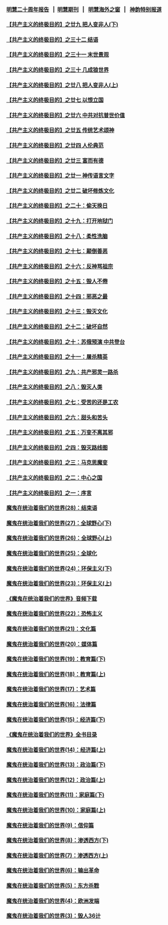 #### [明慧二十周年报告](https://github.com/gfw-breaker/mh-reports/blob/master/README.md?t=07232240) &nbsp;&nbsp;|&nbsp;&nbsp;[明慧期刊](https://github.com/gfw-breaker/mh-qikan) &nbsp;&nbsp;|&nbsp;&nbsp; [明慧海外之窗](https://github.com/gfw-breaker/mh-news/blob/master/README.md?t=07232240) &nbsp;&nbsp;|&nbsp;&nbsp; [神韵特别报道](https://github.com/gfw-breaker/mh-news/blob/master/shenyun.md?t=07232240) 

#### [【共产主义的终极目的】之廿九 把人变非人(下)](../pages/nsc422/n11344140.md?t=07232240) 

#### [【共产主义的终极目的】之三十二 结语](../pages/nsc422/n11360535.md?t=07232240) 

#### [【共产主义的终极目的】之三十一 末世景观](../pages/nsc422/n11351129.md?t=07232240) 

#### [【共产主义的终极目的】之三十 几成狼世界](../pages/nsc422/n11348280.md?t=07232240) 

#### [【共产主义的终极目的】之廿八 把人变非人(上)](../pages/nsc422/n11340492.md?t=07232240) 

#### [【共产主义的终极目的】之廿七 以恨立国](../pages/nsc422/n11336944.md?t=07232240) 

#### [【共产主义的终极目的】之廿六 中共对抗普世价值](../pages/nsc422/n11324785.md?t=07232240) 

#### [【共产主义的终极目的】之廿五 传统艺术颂神](../pages/nsc422/n11296396.md?t=07232240) 

#### [【共产主义的终极目的】之廿四 人伦典范](../pages/nsc422/n11296397.md?t=07232240) 

#### [【共产主义的终极目的】之廿三 富而有德](../pages/nsc422/n11283598.md?t=07232240) 

#### [【共产主义的终极目的】之廿一 神传语言文字](../pages/nsc422/n11263265.md?t=07232240) 

#### [【共产主义的终极目的】之廿二 破坏修炼文化](../pages/nsc422/n11245728.md?t=07232240) 

#### [【共产主义的终极目的】之二十：偷天换日](../pages/nsc422/n11238846.md?t=07232240) 

#### [【共产主义的终极目的】之十九：打开地狱门](../pages/nsc422/n11206376.md?t=07232240) 

#### [【共产主义的终极目的】之十八：柔性洗脑](../pages/nsc422/n11199994.md?t=07232240) 

#### [【共产主义的终极目的】之十七：颠倒善恶](../pages/nsc422/n11179782.md?t=07232240) 

#### [【共产主义的终极目的】之十六：反神骂祖宗](../pages/nsc422/n11166798.md?t=07232240) 

#### [【共产主义的终极目的】之十五：毁人不倦](../pages/nsc422/n11166792.md?t=07232240) 

#### [【共产主义的终极目的】之十四：邪恶之最](../pages/nsc422/n11150249.md?t=07232240) 

#### [【共产主义的终极目的】之十三：毁灭文化](../pages/nsc422/n11135227.md?t=07232240) 

#### [【共产主义的终极目的】之十二：破坏自然](../pages/nsc422/n11135214.md?t=07232240) 

#### [【共产主义的终极目的】之十：苏俄预演 中共登台](../pages/nsc422/n11118424.md?t=07232240) 

#### [【共产主义的终极目的】之十一：屠杀精英](../pages/nsc422/n11118442.md?t=07232240) 

#### [【共产主义的终极目的】之九：共产邪灵一路杀](../pages/nsc422/n11114139.md?t=07232240) 

#### [【共产主义的终极目的】之八：毁灭人类](../pages/nsc422/n11108503.md?t=07232240) 

#### [【共产主义的终极目的】之七：受苦的还是工农](../pages/nsc422/n11101809.md?t=07232240) 

#### [【共产主义的终极目的】之六：甜头和苦头](../pages/nsc422/n11096971.md?t=07232240) 

#### [【共产主义的终极目的】之五：万变不离其邪](../pages/nsc422/n11091285.md?t=07232240) 

#### [【共产主义的终极目的】之四：毁灭路线图](../pages/nsc422/n11086284.md?t=07232240) 

#### [【共产主义的终极目的】之三：马克思魔变](../pages/nsc422/n11061941.md?t=07232240) 

#### [【共产主义的终极目的】之二：中心之国](../pages/nsc422/n11047728.md?t=07232240) 

#### [【共产主义的终极目的】之一：序言](../pages/nsc422/n11086077.md?t=07232240) 

#### [魔鬼在统治着我们的世界(28)：结束语](../pages/nsc422/n10936246.md?t=07232240) 

#### [魔鬼在统治着我们的世界(27)：全球野心(下)](../pages/nsc422/n10928319.md?t=07232240) 

#### [魔鬼在统治着我们的世界(26)：全球野心(上)](../pages/nsc422/n10900318.md?t=07232240) 

#### [魔鬼在统治着我们的世界(25)：全球化](../pages/nsc422/n10788205.md?t=07232240) 

#### [魔鬼在统治着我们的世界(24)：环保主义(下)](../pages/nsc422/n10695307.md?t=07232240) 

#### [魔鬼在统治着我们的世界(23)：环保主义(上)](../pages/nsc422/n10688613.md?t=07232240) 

#### [《魔鬼在统治着我们的世界》音频下载](../pages/nsc422/n10635553.md?t=07232240) 

#### [魔鬼在统治着我们的世界(22)：恐怖主义](../pages/nsc422/n10614727.md?t=07232240) 

#### [魔鬼在统治着我们的世界(21)：文化篇](../pages/nsc422/n10597706.md?t=07232240) 

#### [魔鬼在统治着我们的世界(20)：媒体篇](../pages/nsc422/n10586579.md?t=07232240) 

#### [魔鬼在统治着我们的世界(19)：教育篇(下)](../pages/nsc422/n10564808.md?t=07232240) 

#### [魔鬼在统治着我们的世界(18)：教育篇(上)](../pages/nsc422/n10526970.md?t=07232240) 

#### [魔鬼在统治着我们的世界(17)：艺术篇](../pages/nsc422/n10499093.md?t=07232240) 

#### [魔鬼在统治着我们的世界(16)：法律篇](../pages/nsc422/n10485969.md?t=07232240) 

#### [魔鬼在统治着我们的世界(15)：经济篇(下)](../pages/nsc422/n10469975.md?t=07232240) 

#### [《魔鬼在统治着我们的世界》全书目录](../pages/nsc422/n10464261.md?t=07232240) 

#### [魔鬼在统治着我们的世界(14)：经济篇(上)](../pages/nsc422/n10457370.md?t=07232240) 

#### [魔鬼在统治着我们的世界(13)：政治篇(下)](../pages/nsc422/n10448270.md?t=07232240) 

#### [魔鬼在统治着我们的世界(12)：政治篇(上)](../pages/nsc422/n10444576.md?t=07232240) 

#### [魔鬼在统治着我们的世界(11)：家庭篇(下)](../pages/nsc422/n10440961.md?t=07232240) 

#### [魔鬼在统治着我们的世界(10)：家庭篇(上)](../pages/nsc422/n10435448.md?t=07232240) 

#### [魔鬼在统治着我们的世界(9)：信仰篇](../pages/nsc422/n10432159.md?t=07232240) 

#### [魔鬼在统治着我们的世界(8)：渗透西方(下)](../pages/nsc422/n10429603.md?t=07232240) 

#### [魔鬼在统治着我们的世界(7)：渗透西方(上)](../pages/nsc422/n10426013.md?t=07232240) 

#### [魔鬼在统治着我们的世界(6)：输出革命](../pages/nsc422/n10421536.md?t=07232240) 

#### [魔鬼在统治着我们的世界(5)：东方杀戮](../pages/nsc422/n10417707.md?t=07232240) 

#### [魔鬼在统治着我们的世界(4)：欧洲发端](../pages/nsc422/n10414890.md?t=07232240) 

#### [魔鬼在统治着我们的世界(3)：毁人36计](../pages/nsc422/n10411583.md?t=07232240) 

